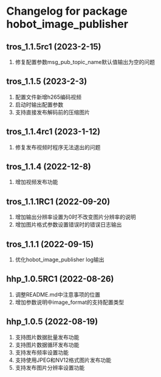 # Changelog for package hobot_image_publisher

tros_1.1.5rc1 (2023-2-15)
------------------
1. 修复配置参数msg_pub_topic_name默认值输出为空的问题

tros_1.1.5 (2023-2-3)
------------------
1. 配置文件新增h265编码视频
2. 启动时输出配置参数
3. 支持直接发布解码前的压缩图片

tros_1.1.4rc1 (2023-1-12)
------------------
1. 修复发布视频时程序无法退出的问题

tros_1.1.4 (2022-12-8)
------------------
1. 增加视频发布功能

tros_1.1.1RC1 (2022-09-20)
------------------
1. 增加输出分辨率设置为0时不改变图片分辨率的说明
2. 增加图片格式参数设置错误时的错误日志输出

tros_1.1.1 (2022-09-15)
------------------
1. 优化hobot_image_publisher log输出

hhp_1.0.5RC1 (2022-08-26)
------------------
1. 调整README.md中注意事项的位置
2. 增加参数说明中image_format的支持配置类型

hhp_1.0.5 (2022-08-19)
------------------
1. 支持图片数据批量发布功能
2. 支持图片数据循环发布功能
3. 支持发布频率设置功能
4. 支持使用JPEG和NV12格式图片发布功能
5. 支持发布图片分辨率设置功能

